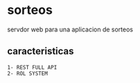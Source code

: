 # sorteos
servdor web  para una aplicacion de sorteos

## caracteristicas
    1- REST FULL API
    2- ROL SYSTEM
    